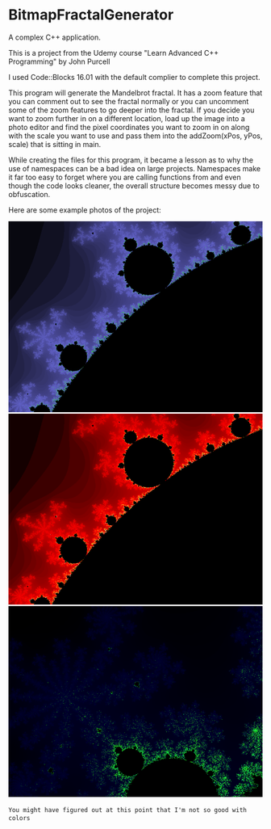 # BitmapFractalGenerator

A complex C++ application.

This is a project from the Udemy course "Learn Advanced C++ Programming" by John Purcell

I used Code::Blocks 16.01 with the default complier to complete this project.

This program will generate the Mandelbrot fractal.  It has a zoom feature that you can comment out to see the fractal normally
or you can uncomment some of the zoom features to go deeper into the fractal.  If you decide you want to zoom further in on a 
different location, load up the image into a photo editor and find the pixel coordinates you want to zoom in on along with the scale you want to use and pass them into the addZoom(xPos, yPos, scale) that is sitting in main.

While creating the files for this program, it became a lesson as to why the use of namespaces can be a bad idea on large projects.  Namespaces make it far too easy to forget where you are calling functions from and even though the code looks cleaner, the overall structure becomes messy due to obfuscation.

Here are some example photos of the project:

![screenshot](example4.bmp)
![screenshot](example2.bmp)
![screenshot](example3.bmp)

    You might have figured out at this point that I'm not so good with colors
